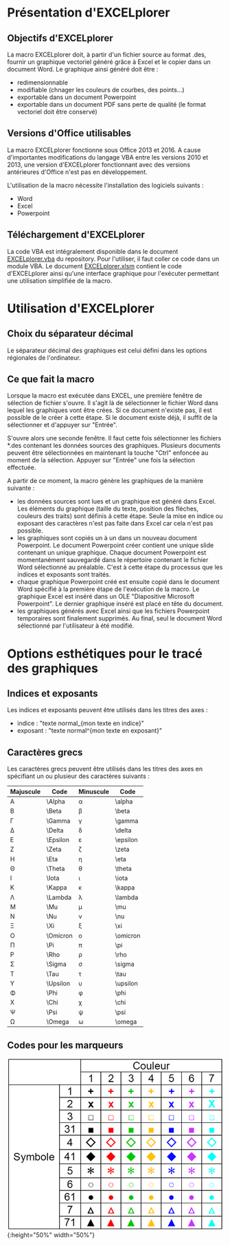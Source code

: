 # Présentation d'EXCELplorer

## Objectifs d'EXCELplorer

La macro EXCELplorer doit, à partir d'un fichier source au format .des, fournir un graphique vectoriel généré grâce à Excel et le copier dans un document Word. Le graphique ainsi généré doit être : 
* redimensionnable
* modifiable (chnager les couleurs de courbes, des points...)
* exportable dans un document Powerpoint
* exportable dans un document PDF sans perte de qualité (le format vectoriel doit être conservé)

## Versions d'Office utilisables

La macro EXCELplorer fonctionne sous Office 2013 et 2016. A cause d'importantes modifications du langage VBA entre les versions 2010 et 2013, une version d'EXCELplorer fonctionnant avec des versions antérieures d'Office n'est pas en développement.

L'utilisation de la macro nécessite l'installation des logiciels suivants : 
* Word
* Excel
* Powerpoint

## Téléchargement d'EXCELplorer

La code VBA est intégralement disponible dans le document [EXCELplorer.vba](https://github.com/Yolegu/EXCELplorer/blob/master/EXCELplorer.vba) du repository. Pour l'utiliser, il faut coller ce code dans un module VBA. Le document [EXCELplorer.xlsm](https://github.com/Yolegu/EXCELplorer/blob/master/EXCELplorer_v0.2.1.xlsm) contient le code d'EXCELplorer ainsi qu'une interface graphique pour l'exécuter permettant une utilisation simplifiée de la macro.

# Utilisation d'EXCELplorer

## Choix du séparateur décimal

Le séparateur décimal des graphiques est celui défini dans les options régionales de l'ordinateur.

## Ce que fait la macro

Lorsque la macro est exécutée dans EXCEL, une première fenêtre de sélection de fichier s'ouvre. Il s'agit là de sélectionner le fichier Word dans lequel les graphiques vont être crées. Si ce document n'existe pas, il est possible de le créer à cette étape. Si le document existe déjà, il suffit de la sélectionner et d'appuyer sur "Entrée".

S'ouvre alors une seconde fenêtre. Il faut cette fois sélectionner les fichiers *.des contenant les données sources des graphiques. Plusieurs documents peuvent être sélectionnées en maintenant la touche "Ctrl" enfoncée au moment de la sélection. Appuyer sur "Entrée" une fois la sélection effectuée.

A partir de ce moment, la macro génère les graphiques de la manière suivante : 
* les données sources sont lues et un graphique est généré dans Excel. Les éléments du graphique (taille du texte, position des flèches, couleurs des traits) sont définis à cette étape. Seule la mise en indice ou exposant des caractères n'est pas faite dans Excel car cela n'est pas possible.
* les graphiques sont copiés un à un dans un nouveau document Powerpoint. Le document Powerpoint créer contient une unique slide contenant un unique graphique. Chaque document Powerpoint est momentanément sauvegardé dans le répertoire contenant le fichier Word sélectionné au préalable. C'est à cette étape du processus que les indices et exposants sont traités.
* chaque graphique Powerpoint créé est ensuite copié dans le document Word spécifié à la première étape de l'exécution de la macro. Le graphique Excel est inséré dans un OLE "Diapositive Microsoft Powerpoint". Le dernier graphique inséré est placé en tête du document.
* les graphiques générés avec Excel ainsi que les fichiers Powerpoint temporaires sont finalement supprimés. Au final, seul le document Word sélectionné par l'utilisateur à été modifié.

# Options esthétiques pour le tracé des graphiques

## Indices et exposants

Les indices et exposants peuvent être utilisés dans les titres des axes :
* indice : "texte normal_{mon texte en indice}"
* exposant : "texte normal^{mon texte en exposant}"

## Caractères grecs

Les caractères grecs peuvent être utilisés dans les titres des axes en spécifiant un ou plusieur des caractères suivants : 

| Majuscule | Code | Minuscule | Code |
| ----------| -----| ----------| -----|
| Α	| \Alpha	| α	| \alpha| 
| Β	| \Beta		| β	| \beta| 
| Γ	| \Gamma		| γ	| \gamma| 
| Δ	| \Delta	| 	δ	| \delta| 
| Ε	| \Epsilon| 		ε| 	\epsilon| 
| Ζ	| \Zeta		| ζ	| \zeta| 
| Η	| \Eta	| 	η	| \eta| 
| Θ	| \Theta		| θ	| \theta| 
| Ι	| \Iota		| ι	| \iota| 
| Κ	| \Kappa		| κ	| \kappa| 
| Λ	| \Lambda		| λ	| \lambda
| Μ	| \Mu		| μ	| \mu| 
| Ν	| \Nu		| ν	| \nu| 
| Ξ	| \Xi		| ξ	| \xi| 
| Ο	| \Omicron		| ο	| \omicron| 
| Π	| \Pi		| π	| \pi| 
| Ρ	| \Rho		| ρ	| \rho| 
| Σ	| \Sigma		| σ	| \sigma| 
| Τ	| \Tau		| τ	| \tau| 
| Υ	| \Upsilon		| υ	| \upsilon| 
| Φ	| \Phi		| φ	| \phi| 
| Χ	| \Chi		| χ	| \chi| 
| Ψ	| \Psi		| ψ	| \psi| 
| Ω	| \Omega		| ω	| \omega| 

## Codes pour les marqueurs

![alt text](https://github.com/Yolegu/EXCELplorer/blob/master/img/couleurs_marqueurs.png?raw=true){:height="50%" width="50%"}
